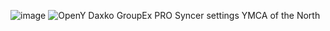 ![image](https://user-images.githubusercontent.com/26228931/125038736-6f330000-e09e-11eb-8023-daf068321f9b.png)
![OpenY Daxko GroupEx PRO Syncer settings   YMCA of the North](https://user-images.githubusercontent.com/26228931/125039202-e799c100-e09e-11eb-9667-d9023019dca8.png)
